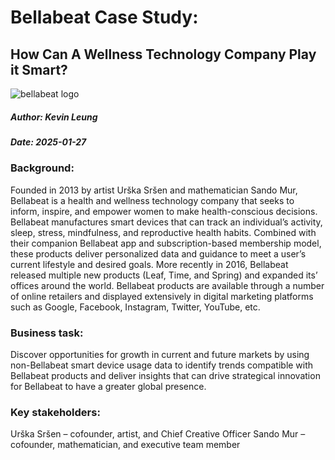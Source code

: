 # Bellabeat Case Study: 
## How Can A Wellness Technology Company Play it Smart?

![bellabeat logo](./logo-01.png)

##### Author: Kevin Leung
##### Date: 2025-01-27

### Background:
Founded in 2013 by artist Urška Sršen and mathematician Sando Mur, Bellabeat is a health and wellness technology company that seeks to inform, inspire, and empower women to make health-conscious decisions. Bellabeat manufactures smart devices that can track an individual’s activity, sleep, stress, mindfulness, and reproductive health habits. Combined with their companion Bellabeat app and subscription-based membership model, these products deliver personalized data and guidance to meet a user’s current lifestyle and desired goals. More recently in 2016, Bellabeat released multiple new products (Leaf, Time, and Spring) and expanded its’ offices around the world. Bellabeat products are available through a number of online retailers and displayed extensively in digital marketing platforms such as Google, Facebook, Instagram, Twitter, YouTube, etc. 

### Business task:
Discover opportunities for growth in current and future markets by using non-Bellabeat smart device usage data to identify trends compatible with Bellabeat products and deliver insights that can drive strategical innovation for Bellabeat to have a greater global presence.

### Key stakeholders:
Urška Sršen – cofounder, artist, and Chief Creative Officer
Sando Mur – cofounder, mathematician, and executive team member
